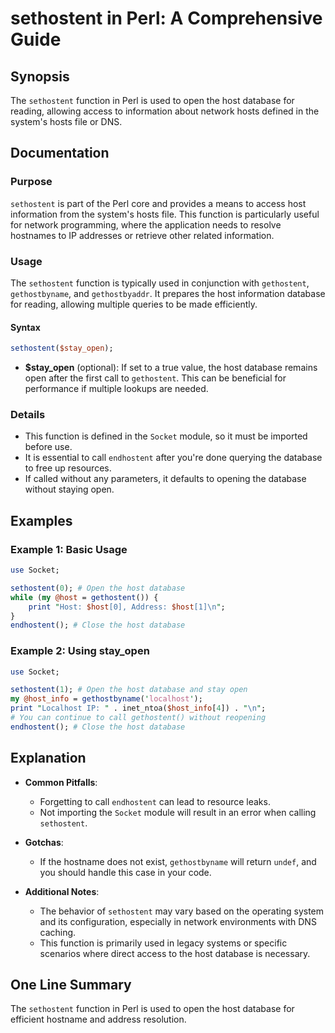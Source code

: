 <!--
Meta Description: # sethostent in Perl: A Comprehensive Guide ## Synopsis The `sethostent` function in Perl is used to open the host database for reading, allowing acce...
Meta Keywords: host, database, sethostent, perl, open
-->

# sethostent in Perl: A Comprehensive Guide

## Synopsis
The `sethostent` function in Perl is used to open the host database for reading, allowing access to information about network hosts defined in the system's hosts file or DNS.

## Documentation
### Purpose
`sethostent` is part of the Perl core and provides a means to access host information from the system's hosts file. This function is particularly useful for network programming, where the application needs to resolve hostnames to IP addresses or retrieve other related information.

### Usage
The `sethostent` function is typically used in conjunction with `gethostent`, `gethostbyname`, and `gethostbyaddr`. It prepares the host information database for reading, allowing multiple queries to be made efficiently.

#### Syntax
```perl
sethostent($stay_open);
```
- **$stay_open** (optional): If set to a true value, the host database remains open after the first call to `gethostent`. This can be beneficial for performance if multiple lookups are needed.

### Details
- This function is defined in the `Socket` module, so it must be imported before use.
- It is essential to call `endhostent` after you're done querying the database to free up resources.
- If called without any parameters, it defaults to opening the database without staying open.

## Examples
### Example 1: Basic Usage
```perl
use Socket;

sethostent(0); # Open the host database
while (my @host = gethostent()) {
    print "Host: $host[0], Address: $host[1]\n";
}
endhostent(); # Close the host database
```

### Example 2: Using stay_open
```perl
use Socket;

sethostent(1); # Open the host database and stay open
my @host_info = gethostbyname('localhost');
print "Localhost IP: " . inet_ntoa($host_info[4]) . "\n";
# You can continue to call gethostent() without reopening
endhostent(); # Close the host database
```

## Explanation
- **Common Pitfalls**: 
  - Forgetting to call `endhostent` can lead to resource leaks.
  - Not importing the `Socket` module will result in an error when calling `sethostent`.
  
- **Gotchas**:
  - If the hostname does not exist, `gethostbyname` will return `undef`, and you should handle this case in your code.
  
- **Additional Notes**:
  - The behavior of `sethostent` may vary based on the operating system and its configuration, especially in network environments with DNS caching.
  - This function is primarily used in legacy systems or specific scenarios where direct access to the host database is necessary.

## One Line Summary
The `sethostent` function in Perl is used to open the host database for efficient hostname and address resolution.